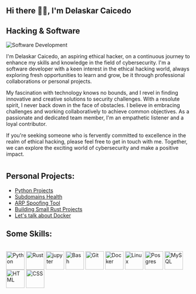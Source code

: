 ## Hi there 👋🏾, I'm Delaskar Caicedo
## **Hacking & Software**
![Software Development](https://pbs.twimg.com/profile_banners/1634900716883001345/1682798100/1500x500)

I'm Delaskar Caicedo, an aspiring ethical hacker, on a continuous journey to enhance my skills and knowledge in the field of cybersecurity. I'm a software developer with a keen interest in the ethical hacking world, always exploring fresh opportunities to learn and grow, be it through professional collaborations or personal projects.

My fascination with technology knows no bounds, and I revel in finding innovative and creative solutions to security challenges. With a resolute spirit, I never back down in the face of obstacles. I believe in embracing challenges and working collaboratively to achieve common objectives. As a passionate and dedicated team member, I'm an empathetic listener and a loyal contributor.

If you're seeking someone who is fervently committed to excellence in the realm of ethical hacking, please feel free to get in touch with me. Together, we can explore the exciting world of cybersecurity and make a positive impact.

#

## Personal Projects:
- <a href="https://github.com/delaskar/python_projects">Python Projects</a>
- <a href="https://github.com/delaskar/okay_verify_200">Subdomains Health</a>
- <a href="https://github.com/delaskar/ARP_Spoofing_Tool">ARP Spoofing Tool</a>
- <a href="https://github.com/delaskar/building_small_rust_projects">Building Small Rust Projects</a>
- <a href="https://github.com/delaskar/Lets-talk-about-Docker">Let's talk about Docker</a>


## Some Skills:
  
<div style="display: inline block"><br>
  <img align="center" alt="Python" height="50" width="50" src="https://cdn.jsdelivr.net/gh/devicons/devicon/icons/python/python-original.svg"/>
  <img align="center" alt="Rust" height="50" width="50" src="https://cdn.jsdelivr.net/gh/devicons/devicon/icons/rust/rust-plain.svg" />
  <!--<img align="center" alt="Go" height="50" width="50" src="https://cdn.jsdelivr.net/gh/devicons/devicon/icons/go/go-original-wordmark.svg" />-->
  <img align="center" alt="jupyter" height="50" width="50" src="https://cdn.jsdelivr.net/gh/devicons/devicon/icons/jupyter/jupyter-original-wordmark.svg" />
  <img align="center" alt="Bash" height="50" width="50" src="https://cdn.jsdelivr.net/gh/devicons/devicon/icons/bash/bash-original.svg" />    
  <img align="center" alt="Git" height="50" width="50" src="https://cdn.jsdelivr.net/gh/devicons/devicon/icons/git/git-original.svg" />
  <img align="center" alt="Docker" height="50" width="50" src="https://cdn.jsdelivr.net/gh/devicons/devicon/icons/docker/docker-original-wordmark.svg" />    
  <img align="center" alt="Linux" height="50" width="50" src="https://cdn.jsdelivr.net/gh/devicons/devicon/icons/linux/linux-original.svg" />
  <img align="center" alt="Posgres" height="50" width="50" src="https://cdn.jsdelivr.net/gh/devicons/devicon/icons/postgresql/postgresql-original.svg" />
  <img align="center" alt="MySQL" height="50" width="50" src="https://cdn.jsdelivr.net/gh/devicons/devicon/icons/mysql/mysql-original-wordmark.svg" />
  <!--<img align="center" alt="Django" height="50" width="50" src="https://cdn.jsdelivr.net/gh/devicons/devicon/icons/django/django-plain.svg" />-->
  <!--<img align="center" alt="FastAPI" height="50" width="50" src="https://cdn.jsdelivr.net/gh/devicons/devicon/icons/fastapi/fastapi-original.svg" />-->
  <img align="center" alt="HTML" height="50" width="50" src="https://cdn.jsdelivr.net/gh/devicons/devicon/icons/html5/html5-original.svg" />
  <img align="center" alt="CSS" height="50" width="50" src="https://cdn.jsdelivr.net/gh/devicons/devicon/icons/css3/css3-original.svg" />   
</div>

##

